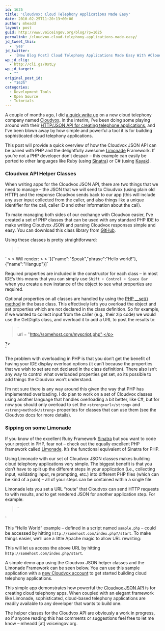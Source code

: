 ```yaml
---
id: 1625
title: 'Cloudvox: Cloud Telephony Applications Made Easy'
date: 2010-02-25T11:20:13+00:00
author: mheadd
layout: post
guid: http://www.voiceingov.org/blog/?p=1625
permalink: /cloudvox-cloud-telephony-applications-made-easy/
jd_tweet_this:
  - 'yes'
jd_twitter:
  - '[New Blog Post] Cloud Telephony Applications Made Easy With #Cloudvox. #url# #ivr #voip #php #ifbyphone'
wp_jd_clig:
  - http://cli.gs/0stLy
wp_jd_target:
  - ""
original_post_id:
  - "1625"
categories:
  - Development Tools
  - Open Source
  - Tutorials
---
```

A couple of months ago, I did [a quick write up](http://www.voiceingov.org/blog/?p=1235) on a new cloud telephony company named [Cloudvox](http://www.cloudvox.com/). In the interim, I&#8217;ve been doing some playing around with their [HTTP/JSON API for creating telephone applications](http://help.cloudvox.com/faqs/getting-started/http-api), and I&#8217;ve been blown away by how simple and powerful a tool it is for building sophisticated cloud telephony applications.

This post will provide a quick overview of how the Cloudvox JSON API can be paired with PHP and the delightfully awesome [Limonade](http://limonade.sofa-design.net/) Framework. If you&#8217;re not a PHP developer don&#8217;t despair &#8211; this example can easily be ported to other languages like Ruby (using [Sinatra](http://www.sinatrarb.com/)) or C# (using [Kayak](http://kayakhttp.com/)).

### Cloudvox API Helper Classes

When writing apps for the Cloudvox JSON API, there are two things that we need to manage &#8211; the JSON that we will send to Cloudvox (using plain old HTTP) and the response Cloudvox sends back to our app (this will include any user input collected from the caller, and also things like a unique identifier for the call, caller ID and other information about the call).

To make managing both sides of our exchange with Cloudvox easier, I&#8217;ve created a set of PHP classes that can be used with any standard PHP IDE to make writing Cloudvox JSON and parsing Cloudvox responses simple and easy. You can download this class library from [GitHub](http://gist.github.com/308081).

Using these classes is pretty straightforward:

> `</p>
<p>`
> 
> Will render:
> 
> `[{"name":"Speak","phrase":"Hello world!"},{"name":"Hangup"}]`

Required properties are included in the constructor for each class &#8211; in most IDE&#8217;s this means that you can simply use `Shift + Control + Space Bar` when you create a new instance of the object to see what properties are required.

Optional properties on all classes are handled by using the [PHP __set() method](http://www.php.net/manual/en/language.oop5.overloading.php) in the base class. This effectively let&#8217;s you overload the object and set properties which are not declared in the class definition. So for example, if we wanted to collect input from the caller (e.g., their zip code) we would use the GetDigits class, and overload it to add a URL to post the results to:

> `<br />
url = "http://somehost.com/myscript.php";</p>
<p>?><br />
` 

The problem with overloading in PHP is that you don&#8217;t get the benefit of having your IDE display overload options (it can&#8217;t because the properties that we wish to set are not declared in the class definition). There also isn&#8217;t any way to control what overloaded properties get set, so its possible to add things the Cloudvox won&#8217;t understand.

I&#8217;m not sure there is any way around this given the way that PHP has implemented overloading. I do plan to work on a set of Cloudvox classes using another language that handles overloading a bit better, like C#, but for now you should only overload to set the `<strong>url</strong>` and `<strong>method</strong>` properites for classes that can use them (see the Cloudvox docs for more details).

### Sipping on some Limonade

If you know of the excellent Ruby Framework [Sinatra](http://www.sinatrarb.com/) but you want to code your project in PHP, fear not &#8211; check out the equally excellent PHP framework called [Limonade](http://limonade.sofa-design.net/). It&#8217;s the functional equivalent of Sinatra for PHP.

Using Limonade with our set of Cloudvox JSON classes makes building cloud telephony applications very simple. The biggest benefit is that you don&#8217;t have to split up the different steps in your application (i.e., collecting input, validating input, re prompting, etc.) into different PHP files (which can be kind of a pain) &#8211; all of your steps can be contained within a single file.

Limonade lets you set a URL &#8220;route&#8221; that Cloudvox can send HTTP requests to with results, and to get rendered JSON for another application step. For example:

> `</p>
<p>`

This &#8220;Hello World&#8221; example &#8211; defined in a script named `sample.php` &#8211; could be accessed by hitting `http://somehost.com/index.php?/start`. To make things easier, we&#8217;ll use a little Apache magic to allow URL rewriting:

This will let us access the above URL by hitting `http://somehost.com/index.php/start`.

A simple demo app using the Cloudvox JSON helper classes and the Limonade Framework can be seen below. You can use this sample application with a <a href="http://www.cloudvox.com/signup" target="_blank">new Cloudvox account</a> to get started building cloud telephony applications.

This simple app demonstrates how powerful the [Cloudvox JSON API](http://help.cloudvox.com/faqs/getting-started/http-api) is for creating cloud telephony apps. When coupled with an elegant framework like Limonade, sophisticated, cloud-based telephony applications are readily available to any developer that wants to build one.

The helper classes for the Cloudvox API are obviously a work in progress, so if anyone reading this has comments or suggestions feel free to let me know &#8211; mheadd [at] voiceingov.org.